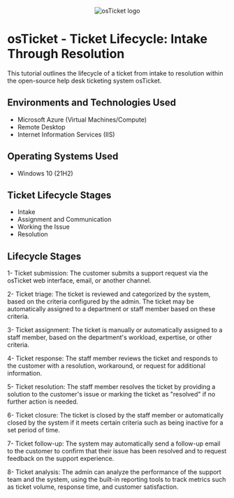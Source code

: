 <p align="center">
<img src="https://i.imgur.com/Clzj7Xs.png" alt="osTicket logo"/>
</p>

<h1>osTicket - Ticket Lifecycle: Intake Through Resolution</h1>
This tutorial outlines the lifecycle of a ticket from intake to resolution within the open-source help desk ticketing system osTicket.<br />


<h2>Environments and Technologies Used</h2>

- Microsoft Azure (Virtual Machines/Compute)
- Remote Desktop
- Internet Information Services (IIS)

<h2>Operating Systems Used </h2>

- Windows 10</b> (21H2)

<h2>Ticket Lifecycle Stages</h2>

- Intake
- Assignment and Communication
- Working the Issue
- Resolution

<h2>Lifecycle Stages</h2>

1- Ticket submission: The customer submits a support request via the osTicket web interface, email, or another channel.

2- Ticket triage: The ticket is reviewed and categorized by the system, based on the criteria configured by the admin. The ticket may be automatically assigned to a department or staff member based on these criteria.

3- Ticket assignment: The ticket is manually or automatically assigned to a staff member, based on the department's workload, expertise, or other criteria.

4- Ticket response: The staff member reviews the ticket and responds to the customer with a resolution, workaround, or request for additional information.

5- Ticket resolution: The staff member resolves the ticket by providing a solution to the customer's issue or marking the ticket as "resolved" if no further action is needed.

6- Ticket closure: The ticket is closed by the staff member or automatically closed by the system if it meets certain criteria such as being inactive for a set period of time.

7- Ticket follow-up: The system may automatically send a follow-up email to the customer to confirm that their issue has been resolved and to request feedback on the support experience.

8- Ticket analysis: The admin can analyze the performance of the support team and the system, using the built-in reporting tools to track metrics such as ticket volume, response time, and customer satisfaction.
